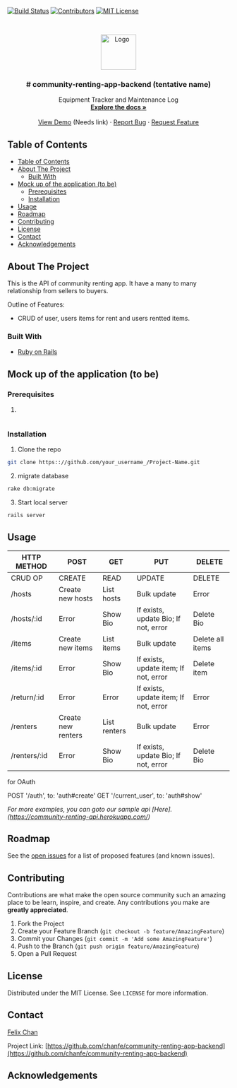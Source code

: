 <!--
*** Thanks for checking out this README Template. If you have a suggestion that would
*** make this better please fork the repo and create a pull request or simple open
*** an issue with the tag "enhancement".
*** Thanks again! Now go create something AMAZING! :D
-->





<!-- PROJECT SHIELDS -->
<!--
*** I'm using markdown "reference style" links for readability.
*** Reference links are enclosed in brackets [ ] instead of parentheses ( ).
*** See the bottom of this document for the declaration of the reference variables
*** for build-url, contributors-url, etc. This is an optional, concise syntax you may use.
*** https://www.markdownguide.org/basic-syntax/#reference-style-links
-->
[![Build Status][build-shield]][build-url]
[![Contributors][contributors-shield]][contributors-url]
[![MIT License][license-shield]][license-url]



<!-- PROJECT LOGO -->
<br />
<p align="center">
  <a href="https://github.com/chanfe/community-renting-app-backend/">
    <img src="#" alt="Logo" width="80" height="80">
  </a>

  <h3 align="center"># community-renting-app-backend (tentative name)</h3>

  <p align="center">
    Equipment Tracker and Maintenance  Log
    <br />
    <a href="https://github.com/chanfe/community-renting-app-backend"><strong>Explore the docs »</strong></a>
    <br />
    <br />
    <a href="https://github.com/chanfe/community-renting-app-backend">View Demo</a> (Needs link)
    ·
    <a href="https://github.com/chanfe/community-renting-app-backend/issues">Report Bug</a>
    ·
    <a href="https://github.com/chanfe/community-renting-app-backend/issues">Request Feature</a>
  </p>
</p>



<!-- TABLE OF CONTENTS -->
## Table of Contents

- [Table of Contents](#Table-of-Contents)
- [About The Project](#About-The-Project)
  - [Built With](#Built-With)
- [Mock up of the application (to be)](#Mock-up-of-the-application-to-be)
  - [Prerequisites](#Prerequisites)
  - [Installation](#Installation)
- [Usage](#Usage)
- [Roadmap](#Roadmap)
- [Contributing](#Contributing)
- [License](#License)
- [Contact](#Contact)
- [Acknowledgements](#Acknowledgements)



<!-- ABOUT THE PROJECT -->
## About The Project

This is the API of community renting app.  It have a many to many relationship from sellers to buyers.  

Outline of Features:
* CRUD of user, users items for rent and users rentted items.


### Built With
* [Ruby on Rails](https://rubyonrails.org/)




<!-- MockUp of the Application (to be removed) -->
## Mock up of the application (to be)
<!--[![Product Name Screen Shot][product-screenshot]](https://github.com/chingu-voyages/v10-bears-team-03) -->
### Prerequisites
1. 
```
```

### Installation
1. Clone the repo
```sh
git clone https:://github.com/your_username_/Project-Name.git
```
2. migrate database 
```sh
rake db:migrate
```
3. Start local server
```sh
rails server
```

<!-- USAGE EXAMPLES -->
## Usage
| HTTP METHOD | POST               | GET         | PUT         | DELETE |
| ----------- | ------------------ | ---------   | ----------- | ------ |
| CRUD OP     | CREATE             | READ        | UPDATE      | DELETE |
| /hosts      | Create new hosts   | List hosts  | Bulk update | Error  |
| /hosts/:id  | Error              | Show Bio    | If exists, update Bio; If not, error | Delete Bio |
| /items      | Create new items   | List items  | Bulk update | Delete all items |
| /items/:id  | Error              | Show Bio    | If exists, update item; If not, error | Delete item |
| /return/:id | Error              | Error       | If exists, update item; If not, error | Error |
| /renters    | Create new renters | List renters| Bulk update | Error |
| /renters/:id| Error              | Show Bio    | If exists, update Bio; If not, error | Delete Bio |

for OAuth

POST '/auth', to: 'auth#create'
GET '/current_user', to: 'auth#show'

_For more examples, you can goto our sample api [Here].(https://community-renting-api.herokuapp.com/)_



<!-- ROADMAP -->
## Roadmap

See the [open issues](https://github.com/chanfe/community-renting-app-backend/issues) for a list of proposed features (and known issues).



<!-- CONTRIBUTING -->
## Contributing

Contributions are what make the open source community such an amazing place to be learn, inspire, and create. Any contributions you make are **greatly appreciated**.

1. Fork the Project
2. Create your Feature Branch (`git checkout -b feature/AmazingFeature`)
3. Commit your Changes (`git commit -m 'Add some AmazingFeature'`)
4. Push to the Branch (`git push origin feature/AmazingFeature`)
5. Open a Pull Request



<!-- LICENSE -->
## License

Distributed under the MIT License. See `LICENSE` for more information.



<!-- CONTACT -->
## Contact

[Felix Chan](https://github.com/chanfe)

Project Link: [https://github.com/chanfe/community-renting-app-backend](https://github.com/chanfe/community-renting-app-backend)



<!-- ACKNOWLEDGEMENTS -->
## Acknowledgements




<!-- MARKDOWN LINKS & IMAGES -->
<!-- https://www.markdownguide.org/basic-syntax/#reference-style-links -->
[build-shield]: https://img.shields.io/badge/build-passing-brightgreen.svg?style=flat-square
[build-url]: #
[contributors-shield]: https://img.shields.io/badge/contributors-1-orange.svg?style=flat-square
[contributors-url]: https://github.com/chingu-voyages/v10-bears-team-03/graphs/contributors
[license-shield]: https://img.shields.io/badge/license-MIT-blue.svg?style=flat-square
[license-url]: https://choosealicense.com/licenses/mit
[linkedin-shield]: https://img.shields.io/badge/-LinkedIn-black.svg?style=flat-square&logo=linkedin&colorB=555
[product-screenshot]: https://i.imgur.com/Jfnx1uj.png
